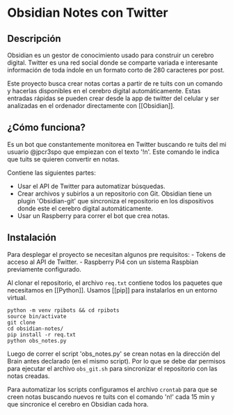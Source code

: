 # **Obsidian Notes con Twitter**

## Descripción

Obsidian es un gestor de conocimiento usado para construir un cerebro digital. 
Twitter es una red social donde se comparte variada e interesante información de toda índole en un formato corto de 280 caracteres por post.

Este proyecto busca crear notas cortas a partir de re tuits con un comando y hacerlas disponibles en el cerebro digital automáticamente. Estas entradas rápidas se pueden crear desde la app de twitter del celular y ser analizadas en el ordenador directamente con [[Obsidian]].

## ¿Cómo funciona?

Es un bot que constantemente monitorea en Twitter buscando re tuits del mi usuario @jpcr3spo que empiezan con el texto '!n'. Este comando le indica que tuits se quieren convertir en notas.

Contiene las siguientes partes:
- Usar el API de Twitter para automatizar búsquedas.
- Crear archivos y subirlos a un repositorio con Git. Obsidian tiene un plugin 'Obsidian-git' que sincroniza el repositorio en los dispositivos donde este el cerebro digital automáticamente.
- Usar un Raspberry para correr el bot que crea notas. 

## Instalación

Para desplegar el proyecto se necesitan algunos pre requisitos:
	- Tokens de acceso al API de Twitter.
	- Raspberry Pi4 con un sistema Raspbian previamente configurado.

Al clonar el repositorio, el archivo `req.txt` contiene todos los paquetes que necesitamos en [[Python]]. Usamos [[pip]] para instalarlos en un entorno virtual.
``` shell %lenguaje
python -m venv rpibots && cd rpibots
source bin/activate
git clone
cd obsidian-notes/
pip install -r req.txt
python obs_notes.py
```

Luego de correr el script 'obs_notes.py' se crean notas en la dirección del Brain antes declarado (en el mismo script).
Por lo que se debe dar permisos para ejecutar el archivo `obs_git.sh` para sincronizar el repositorio con las notas creadas.

Para automatizar los scripts configuramos el archivo `crontab` para que se creen notas buscando nuevos re tuits con el comando 'n!' cada 15 min y que sincronice el cerebro en Obsidian cada hora.

